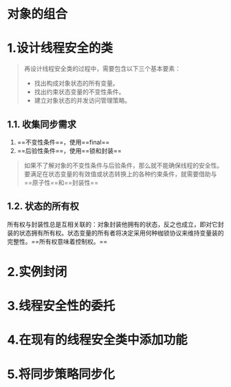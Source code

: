 # 对象的组合

# 1.设计线程安全的类

> 再设计线程安全类的过程中，需要包含以下三个基本要素：
>
> - 找出构成对象状态的所有变量。
> - 找出约束状态变量的不变性条件。
> - 建立对象状态的并发访问管理策略。

## 1.1. 收集同步需求

1. ==不变性条件==，使用==final==
2. ==后验性条件==，使用==锁和封装==

> 如果不了解对象的不变性条件与后验条件，那么就不能确保线程的安全性。要满足在状态变量的有效值或状态转换上的各种约束条件，就需要借助与==原子性==和==封装性==

## 1.2. 状态的所有权

​	所有权与封装性总是互相关联的：对象封装他拥有的状态，反之也成立，即对它封装的状态拥有所有权。状态变量的所有者将决定采用何种枷锁协议来维持变量装的完整性。==所有权意味着控制权。==

# 2.实例封闭



# 3.线程安全性的委托

# 4.在现有的线程安全类中添加功能

# 5.将同步策略同步化

